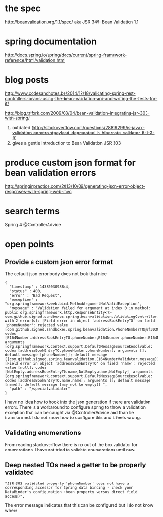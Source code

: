 # the spec #

http://beanvalidation.org/1.1/spec/ aka JSR 349: Bean Validation 1.1

# spring documentation #
http://docs.spring.io/spring/docs/current/spring-framework-reference/html/validation.html

# blog posts #
http://www.codesandnotes.be/2014/12/18/validating-spring-rest-controllers-beans-using-the-bean-validation-api-and-writing-the-tests-for-it/

http://blog.trifork.com/2009/08/04/bean-validation-integrating-jsr-303-with-spring/

1. outdated (http://stackoverflow.com/questions/28819299/is-javax-validation-constraintpayload-deprecated-in-hibernate-validator-5-1-3-fi)
1. gives a gentle introduction to Bean Validation JSR 303


# produce custom json format for bean validation errors #
http://springinpractice.com/2013/10/09/generating-json-error-object-responses-with-spring-web-mvc


# search terms #
Spring 4 @ControllerAdvice


# open points #
## Provide a custom json error format ##
The default json error body does not look that nice

    {
      "timestamp" : 1438203098844,
      "status" : 400,
      "error" : "Bad Request",
      "exception" : "org.springframework.web.bind.MethodArgumentNotValidException",
      "message" : "Validation failed for argument at index 0 in method: public org.springframework.http.ResponseEntity<?> com.github.signed.sandboxes.spring.beanvalidation.ValidatingController.putSpecialValidator(com.github.signed.sandboxes.spring.beanvalidation.AddressBookEntryTO), with 2 error(s): [Field error in object 'addressBookEntryTO' on field 'phoneNumber': rejected value [com.github.signed.sandboxes.spring.beanvalidation.PhoneNumberTO@bf30397]; codes [E164Number.addressBookEntryTO.phoneNumber,E164Number.phoneNumber,E164Number.com.github.signed.sandboxes.spring.beanvalidation.PhoneNumberTO,E164Number]; arguments [org.springframework.context.support.DefaultMessageSourceResolvable: codes [addressBookEntryTO.phoneNumber,phoneNumber]; arguments []; default message [phoneNumber]]; default message [{com.github.signed.spring.beanvalidation.E164NumberValidator.message}]] [Field error in object 'addressBookEntryTO' on field 'name': rejected value [null]; codes [NotEmpty.addressBookEntryTO.name,NotEmpty.name,NotEmpty]; arguments [org.springframework.context.support.DefaultMessageSourceResolvable: codes [addressBookEntryTO.name,name]; arguments []; default message [name]]; default message [may not be empty]] ",
      "path" : "/specialvalidator"
    }


I have no idea how to hook into the json generation if there are validation errors.
There is a workaround to configure spring to throw a validation exception that can be caught via @ControllerAdvice and than be transformed.
I do not know how to configure this and it feels wrong.

## Validating enumerations ##
From reading stackoverflow there is no out of the box validator for enumerations.
I have not tried to validate enumerations until now.

## Deep nested TOs need a getter to be properly validated ##

    "JSR-303 validated property 'phoneNumber' does not have a corresponding accessor for Spring data binding - check your DataBinder's configuration (bean property versus direct field access)",

The error message indicates that this can be configured but I do not know where
